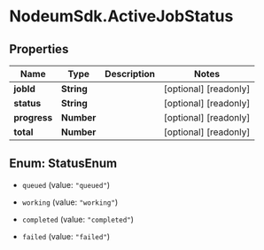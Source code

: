 # NodeumSdk.ActiveJobStatus

## Properties

Name | Type | Description | Notes
------------ | ------------- | ------------- | -------------
**jobId** | **String** |  | [optional] [readonly] 
**status** | **String** |  | [optional] [readonly] 
**progress** | **Number** |  | [optional] [readonly] 
**total** | **Number** |  | [optional] [readonly] 



## Enum: StatusEnum


* `queued` (value: `"queued"`)

* `working` (value: `"working"`)

* `completed` (value: `"completed"`)

* `failed` (value: `"failed"`)




